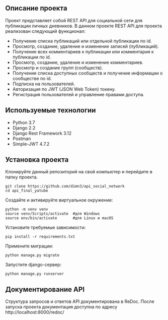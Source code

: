 ## Описание проекта
Проект представляет собой REST API для социальной сети для публикации личных дневников.
В данном проекте REST API для проекта реализован следующий функционал:
* Получение списка публикаций или отдельной публикации по id.
* Просмотр, создание, удаление и изменение записей (публикаций).
* Получение всех комментариев к публикации или комментария к публикации по id.
* Просмотр, создание, удаление и изменение комментариев.
* Просмотр и создание групп (сообществ).
* Получение списка доступных сообществ и получение информации о сообществе по id.
* Подписка на пользователей.
* Авторизация по JWT (JSON Web Token) токену.
* Регистрация пользователей и управление правами доступа.
## Используемые технологии
* Python 3.7
* Django 2.2
* Django Rest Framework 3.12
* Postman
* Simple-JWT 4.7.2
## Установка проекта
Клонируйте данный репозиторий на свой компьютер и перейдите в папку проекта.
<pre><code>git clone https://github.com/dimn3/api_social_network</code>
<code>cd api_final_yatube</code></pre>
Создайте и активируйте виртуальное окружение:
<pre><code>python -m venv venv</code>
<code>source venv/Scripts/activate  #для Windows</code>
<code>source env/bin/activate       #для Linux и macOS</code></pre>
Установите требуемые зависимости:
<pre><code>pip install -r requirements.txt</code></pre>
Примените миграции:
<pre><code>python manage.py migrate</code></pre>
Запустите django-сервер:
<pre><code>python manage.py runserver</code></pre>
## Документирование API
Структура запросов и ответов API документирована в ReDoc.
После запуска проекта документация доступна по адресу http://localhost:8000/redoc/
